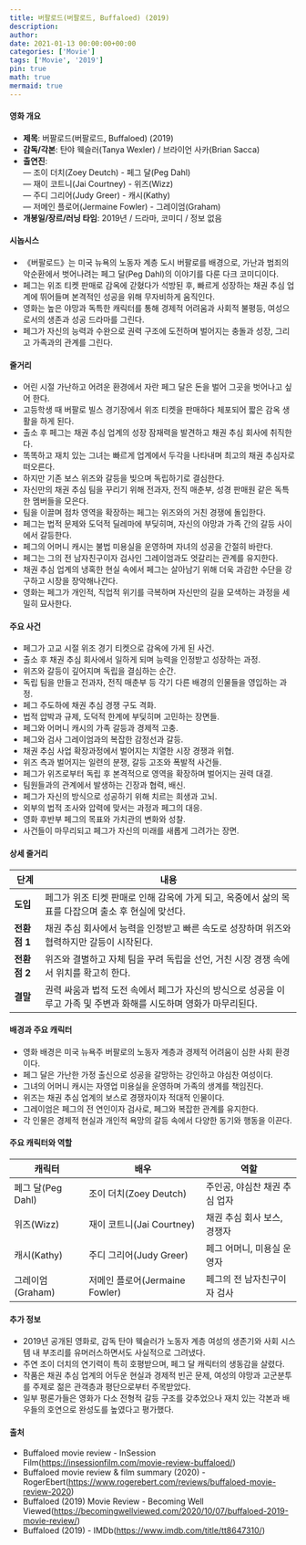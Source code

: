 ```yaml
---
title: 버팔로드(버팔로드, Buffaloed) (2019)
description: 
author: 
date: 2021-01-13 00:00:00+00:00
categories: ['Movie']
tags: ['Movie', '2019']
pin: true
math: true
mermaid: true
---
```

#### 영화 개요

- **제목**: 버팔로드(버팔로드, Buffaloed) (2019)  
- **감독/각본**: 탄야 웩슬러(Tanya Wexler) / 브라이언 사카(Brian Sacca)  
- **출연진**:  
  — 조이 더치(Zoey Deutch) - 페그 달(Peg Dahl)  
  — 재이 코트니(Jai Courtney) - 위즈(Wizz)  
  — 주디 그리어(Judy Greer) - 캐시(Kathy)  
  — 저메인 플로어(Jermaine Fowler) - 그레이엄(Graham)  
- **개봉일/장르/러닝 타임**: 2019년 / 드라마, 코미디 / 정보 없음  

#### 시놉시스

- 《버팔로드》는 미국 뉴욕의 노동자 계층 도시 버팔로를 배경으로, 가난과 범죄의 악순환에서 벗어나려는 페그 달(Peg Dahl)의 이야기를 다룬 다크 코미디이다.  
- 페그는 위조 티켓 판매로 감옥에 갇혔다가 석방된 후, 빠르게 성장하는 채권 추심 업계에 뛰어들며 본격적인 성공을 위해 무자비하게 움직인다.  
- 영화는 높은 야망과 독특한 캐릭터를 통해 경제적 어려움과 사회적 불평등, 여성으로서의 생존과 성공 드라마를 그린다.  
- 페그가 자신의 능력과 수완으로 권력 구조에 도전하며 벌어지는 충돌과 성장, 그리고 가족과의 관계를 그린다.  

#### 줄거리

- 어린 시절 가난하고 어려운 환경에서 자란 페그 달은 돈을 벌어 그곳을 벗어나고 싶어 한다.  
- 고등학생 때 버팔로 빌스 경기장에서 위조 티켓을 판매하다 체포되어 짧은 감옥 생활을 하게 된다.  
- 출소 후 페그는 채권 추심 업계의 성장 잠재력을 발견하고 채권 추심 회사에 취직한다.  
- 똑똑하고 재치 있는 그녀는 빠르게 업계에서 두각을 나타내며 최고의 채권 추심자로 떠오른다.  
- 하지만 기존 보스 위즈와 갈등을 빚으며 독립하기로 결심한다.  
- 자신만의 채권 추심 팀을 꾸리기 위해 전과자, 전직 매춘부, 성경 판매원 같은 독특한 멤버들을 모은다.  
- 팀을 이끌며 점차 영역을 확장하는 페그는 위즈와의 거친 경쟁에 돌입한다.  
- 페그는 법적 문제와 도덕적 딜레마에 부딪히며, 자신의 야망과 가족 간의 갈등 사이에서 갈등한다.  
- 페그의 어머니 캐시는 불법 미용실을 운영하며 자녀의 성공을 간절히 바란다.  
- 페그는 그의 전 남자친구이자 검사인 그레이엄과도 엇갈리는 관계를 유지한다.  
- 채권 추심 업계의 냉혹한 현실 속에서 페그는 살아남기 위해 더욱 과감한 수단을 강구하고 시장을 장악해나간다.  
- 영화는 페그가 개인적, 직업적 위기를 극복하며 자신만의 길을 모색하는 과정을 세밀히 묘사한다.  

#### 주요 사건

- 페그가 고교 시절 위조 경기 티켓으로 감옥에 가게 된 사건.  
- 출소 후 채권 추심 회사에서 일하게 되며 능력을 인정받고 성장하는 과정.  
- 위즈와 갈등이 깊어지며 독립을 결심하는 순간.  
- 독립 팀을 만들고 전과자, 전직 매춘부 등 각기 다른 배경의 인물들을 영입하는 과정.  
- 페그 주도하에 채권 추심 경쟁 구도 격화.  
- 법적 압박과 규제, 도덕적 한계에 부딪히며 고민하는 장면들.  
- 페그와 어머니 캐시의 가족 갈등과 경제적 고충.  
- 페그와 검사 그레이엄과의 복잡한 감정선과 갈등.  
- 채권 추심 사업 확장과정에서 벌어지는 치열한 시장 경쟁과 위협.  
- 위즈 측과 벌어지는 일련의 분쟁, 갈등 고조와 폭발적 사건들.  
- 페그가 위즈로부터 독립 후 본격적으로 영역을 확장하며 벌어지는 권력 대결.  
- 팀원들과의 관계에서 발생하는 긴장과 협력, 배신.  
- 페그가 자신의 방식으로 성공하기 위해 치르는 희생과 고뇌.  
- 외부의 법적 조사와 압력에 맞서는 과정과 페그의 대응.  
- 영화 후반부 페그의 목표와 가치관의 변화와 성찰.  
- 사건들이 마무리되고 페그가 자신의 미래를 새롭게 그려가는 장면.  

#### 상세 줄거리

| **단계**     | **내용**                                                                                      |
|--------------|-----------------------------------------------------------------------------------------------|
| **도입**     | 페그가 위조 티켓 판매로 인해 감옥에 가게 되고, 옥중에서 삶의 목표를 다잡으며 출소 후 현실에 맞선다.                |
| **전환점 1** | 채권 추심 회사에서 능력을 인정받고 빠른 속도로 성장하며 위즈와 협력하지만 갈등이 시작된다.                           |
| **전환점 2** | 위즈와 결별하고 자체 팀을 꾸려 독립을 선언, 거친 시장 경쟁 속에서 위치를 확고히 한다.                               |
| **결말**     | 권력 싸움과 법적 도전 속에서 페그가 자신의 방식으로 성공을 이루고 가족 및 주변과 화해를 시도하며 영화가 마무리된다.     |

#### 배경과 주요 캐릭터

- 영화 배경은 미국 뉴욕주 버팔로의 노동자 계층과 경제적 어려움이 심한 사회 환경이다.  
- 페그 달은 가난한 가정 출신으로 성공을 갈망하는 강인하고 야심찬 여성이다.  
- 그녀의 어머니 캐시는 자영업 미용실을 운영하며 가족의 생계를 책임진다.  
- 위즈는 채권 추심 업계의 보스로 경쟁자이자 적대적 인물이다.  
- 그레이엄은 페그의 전 연인이자 검사로, 페그와 복잡한 관계를 유지한다.  
- 각 인물은 경제적 현실과 개인적 욕망의 갈등 속에서 다양한 동기와 행동을 이끈다.  

#### 주요 캐릭터와 역할

| **캐릭터** | **배우**      | **역할**                     |
|------------|--------------|------------------------------|
| 페그 달(Peg Dahl) | 조이 더치(Zoey Deutch) | 주인공, 야심찬 채권 추심 업자      |
| 위즈(Wizz)       | 재이 코트니(Jai Courtney) | 채권 추심 회사 보스, 경쟁자        |
| 캐시(Kathy)     | 주디 그리어(Judy Greer)  | 페그 어머니, 미용실 운영자          |
| 그레이엄(Graham) | 저메인 플로어(Jermaine Fowler) | 페그의 전 남자친구이자 검사          |

#### 추가 정보

- 2019년 공개된 영화로, 감독 탄야 웩슬러가 노동자 계층 여성의 생존기와 사회 시스템 내 부조리를 유머러스하면서도 사실적으로 그려냈다.  
- 주연 조이 더치의 연기력이 특히 호평받으며, 페그 달 캐릭터의 생동감을 살렸다.  
- 작품은 채권 추심 업계의 어두운 현실과 경제적 빈곤 문제, 여성의 야망과 고군분투를 주제로 젊은 관객층과 평단으로부터 주목받았다.  
- 일부 평론가들은 영화가 다소 전형적 갈등 구조를 갖추었으나 재치 있는 각본과 배우들의 호연으로 완성도를 높였다고 평가했다.  

#### 출처

- Buffaloed movie review - InSession Film(https://insessionfilm.com/movie-review-buffaloed/)  
- Buffaloed movie review & film summary (2020) - RogerEbert(https://www.rogerebert.com/reviews/buffaloed-movie-review-2020)  
- Buffaloed (2019) Movie Review - Becoming Well Viewed(https://becomingwellviewed.com/2020/10/07/buffaloed-2019-movie-review/)  
- Buffaloed (2019) - IMDb(https://www.imdb.com/title/tt8647310/)
